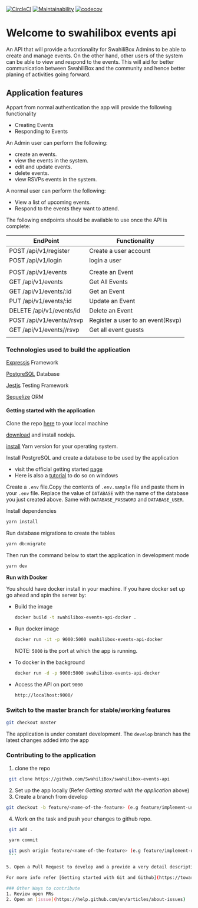 [![CircleCI](https://circleci.com/gh/SwahiliBox/swahilibox-events-api.svg?style=svg)](https://circleci.com/gh/SwahiliBox/swahilibox-events-api)
[![Maintainability](https://api.codeclimate.com/v1/badges/02fc20612d73a58fd81c/maintainability)](https://codeclimate.com/github/SwahiliBox/swahilibox-events-api/maintainability)
[![codecov](https://codecov.io/gh/SwahiliBox/swahilibox-events-api/branch/develop/graph/badge.svg)](https://codecov.io/gh/SwahiliBox/swahilibox-events-api)

# Welcome to swahilibox events api

An API that will provide a fucntionality for SwahiliBox  Admins to be able to
create and manage events.
On the other hand, other users of the system can be able to view and respond to the events.
This will aid for better communication between SwahiliBox and the community and hence better planing of activities going forward.


## Application features

Appart from normal authentication the app will provide the following
functionality

* Creating Events
* Responding to Events

An Admin user can perform the following:

* create an events.
* view the events in the system.
* edit and update events.
* delete events.
* view RSVPs events in the system.

A normal user can perform the following:

* View a list of upcoming events.
* Respond to the events they want to attend.

The following endpoints should be available to use once the API is complete:

| EndPoint                          | Functionality                     |
| --------------------------------- | --------------------------------- |
| POST     /api/v1/register         | Create a user account             |
| POST     /api/v1/login            | login a user                      |
|                                   |                                   |
| POST     /api/v1/events           | Create an Event                   |
| GET      /api/v1/events           | Get All Events                    |
| GET      /api/v1/events/:id       | Get an Event                      |
| PUT      /api/v1/events/:id       | Update an Event                   |
| DELETE   /api/v1/events/id        | Delete an Event                   |
| POST     /api/v1/events/<id>/rsvp | Register a user to an event(Rsvp) |
| GET      /api/v1/events/<id>/rsvp | Get all event guests              |
|                                   |                                   |

### Technologies used to build the application

[Expressjs](https://expressjs.com/) Framework

[PostgreSQL](https://www.postgresql.org/) Database

[Jestjs](https://jestjs.io/) Testing Framework

[Sequelize](http://docs.sequelizejs.com/) ORM

#### Getting started with the application

Clone the repo [here](https://github.com/SwahiliBox/swahilibox-events-api) to your local machine

[download](https://nodejs.org/en/download/) and install nodejs.

[install](https://yarnpkg.com/en/docs/install) Yarn version for your operating system.

Install PostgreSQL and create a database to be used by the application
  - visit the official getting started [page](https://www.postgresql.org/docs/10/tutorial-start.html)
  - Here is also a [tutorial](https://www.youtube.com/watch?v=e1MwsT5FJRQ) to do so on windows

Create a `.env` file.Copy the contents of `.env.sample` file and paste them in your `.env` file. Replace the value of `DATABASE` with the name of the database you just created above. Same with `DATABASE_PASSWORD` and `DATABASE_USER`.

Install dependencies

```sh
yarn install
```

Run database migrations to create the tables

```sh
yarn db:migrate
```

Then run the command below to start the application in development mode

```sh
yarn dev
```

**Run with Docker**

You should have docker install in your machine. If you have docker set up go
ahead and spin the server by:

* Build the image

    ```sh
    docker build -t swahilibox-events-api-docker .
    ```

* Run docker image

    ```sh
    docker run -it -p 9000:5000 swahilibox-events-api-docker
    ```

    NOTE: `5000` is the port at which the app is running.

* To docker in the background

    ```sh
    docker run -d -p 9000:5000 swahilibox-events-api-docker
    ```

* Access the API on port `9000`

     ```sh
     http://localhost:9000/
     ```

### Switch to the master branch for stable/working features

```sh
git checkout master
```

The application is under constant development. The `develop` branch has the latest changes added into the app

### Contributing to the application

 1. clone the repo

   ```sh
    git clone https://github.com/SwahiliBox/swahilibox-events-api
   ```

 2. Set up the app locally (Refer *Getting started with the application* above)
 3. Create a branch from develop

   ```sh
   git checkout -b feature/<name-of-the-feature> (e.g feature/implement-user-login)
   ```

 4. Work on the task and push your changes to github repo.

   ```sh
    git add .

    yarn commit

    git push origin feature/<name-of-the-feature> (e.g feature/implement-user-login)
    ```

 5. Open a Pull Request to develop and a provide a very detail description of your PR.

 For more info refer [Getting started with Git and Github](https://towardsdatascience.com/getting-started-with-git-and-github-6fcd0f2d4ac6).

 ### Other Ways to contribute
  1. Review open PRs
  2. Open an [issue](https://help.github.com/en/articles/about-issues)


